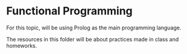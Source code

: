 # Functional Programming

For this topic, will be using Prolog as the main programming language.

The resources in this folder will be about practices made in class and homeworks.